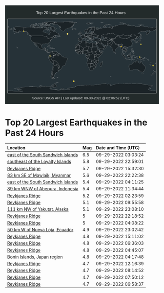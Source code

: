 ![Map](./map.png)

# Top 20 Largest Earthquakes in the Past 24 Hours

| Location | Mag | Date and Time (UTC) |
|:---|:---|:---|
| [east of the South Sandwich Islands](https://earthquake.usgs.gov/earthquakes/eventpage/us6000ip57) | 6.5 | 09-29-2022 03:03:24 |
| [southeast of the Loyalty Islands](https://earthquake.usgs.gov/earthquakes/eventpage/us6000ipga) | 5.8 | 09-29-2022 22:59:01 |
| [Reykjanes Ridge](https://earthquake.usgs.gov/earthquakes/eventpage/us6000ipdh) | 5.7 | 09-29-2022 15:32:30 |
| [83 km SE of Mawlaik, Myanmar](https://earthquake.usgs.gov/earthquakes/eventpage/us6000ipft) | 5.6 | 09-29-2022 22:22:38 |
| [east of the South Sandwich Islands](https://earthquake.usgs.gov/earthquakes/eventpage/us6000ip68) | 5.4 | 09-29-2022 04:11:25 |
| [89 km WNW of Abepura, Indonesia](https://earthquake.usgs.gov/earthquakes/eventpage/us6000ipap) | 5.4 | 09-29-2022 11:34:44 |
| [Reykjanes Ridge](https://earthquake.usgs.gov/earthquakes/eventpage/us6000ip52) | 5.2 | 09-29-2022 02:23:59 |
| [Reykjanes Ridge](https://earthquake.usgs.gov/earthquakes/eventpage/us6000ipaf) | 5.1 | 09-29-2022 09:55:58 |
| [111 km NW of Yakutat, Alaska](https://earthquake.usgs.gov/earthquakes/eventpage/ak022ci7x3po) | 5.1 | 09-29-2022 23:08:10 |
| [Reykjanes Ridge](https://earthquake.usgs.gov/earthquakes/eventpage/us6000ipg7) | 5 | 09-29-2022 22:18:52 |
| [Reykjanes Ridge](https://earthquake.usgs.gov/earthquakes/eventpage/us6000ip67) | 5 | 09-29-2022 04:08:22 |
| [50 km W of Nueva Loja, Ecuador](https://earthquake.usgs.gov/earthquakes/eventpage/us6000ipgb) | 4.9 | 09-29-2022 23:02:42 |
| [Reykjanes Ridge](https://earthquake.usgs.gov/earthquakes/eventpage/us6000ipdd) | 4.8 | 09-29-2022 15:11:02 |
| [Reykjanes Ridge](https://earthquake.usgs.gov/earthquakes/eventpage/us6000ip8a) | 4.8 | 09-29-2022 06:36:03 |
| [Reykjanes Ridge](https://earthquake.usgs.gov/earthquakes/eventpage/us6000ip6w) | 4.8 | 09-29-2022 04:45:07 |
| [Bonin Islands, Japan region](https://earthquake.usgs.gov/earthquakes/eventpage/us6000ip6i) | 4.8 | 09-29-2022 04:17:48 |
| [Reykjanes Ridge](https://earthquake.usgs.gov/earthquakes/eventpage/us6000ipbs) | 4.7 | 09-29-2022 12:16:39 |
| [Reykjanes Ridge](https://earthquake.usgs.gov/earthquakes/eventpage/us6000ip9u) | 4.7 | 09-29-2022 08:14:52 |
| [Reykjanes Ridge](https://earthquake.usgs.gov/earthquakes/eventpage/us6000ip9g) | 4.7 | 09-29-2022 07:50:12 |
| [Reykjanes Ridge](https://earthquake.usgs.gov/earthquakes/eventpage/us6000ip93) | 4.7 | 09-29-2022 06:58:37 |
